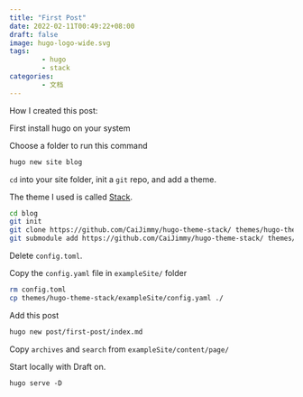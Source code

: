 ```yaml
---
title: "First Post"
date: 2022-02-11T00:49:22+08:00
draft: false
image: hugo-logo-wide.svg
tags:
        - hugo
        - stack
categories:
        - 文档
---
```


How I created this post:

First install hugo on your system

Choose a folder to run this command
```sh
hugo new site blog
```

`cd` into your site folder,
init a `git` repo,
and add a theme.

The theme I used is called [Stack](https://github.com/CaiJimmy/hugo-theme-stack).

```sh
cd blog
git init
git clone https://github.com/CaiJimmy/hugo-theme-stack/ themes/hugo-theme-stack
git submodule add https://github.com/CaiJimmy/hugo-theme-stack/ themes/hugo-theme-stack
```

Delete `config.toml`.

Copy the `config.yaml` file in `exampleSite/` folder

```sh
rm config.toml
cp themes/hugo-theme-stack/exampleSite/config.yaml ./
```

Add this post

```sh
hugo new post/first-post/index.md
```

Copy `archives` and `search` from `exampleSite/content/page/`

Start locally with Draft on.
```
hugo serve -D
```
